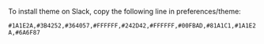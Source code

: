 To install theme on Slack, copy the following line in preferences/theme:

`#1A1E2A,#3B4252,#364057,#FFFFFF,#242D42,#FFFFFF,#00FBAD,#81A1C1,#1A1E2A,#6A6F87`
